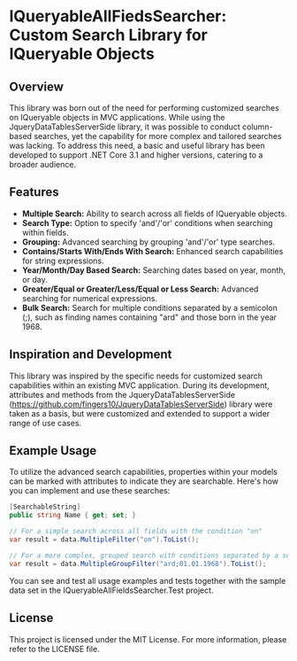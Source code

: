 # IQueryableAllFiedsSearcher: Custom Search Library for IQueryable Objects
## Overview
This library was born out of the need for performing customized searches on IQueryable objects in MVC applications. While using the JqueryDataTablesServerSide library, it was possible to conduct column-based searches, yet the capability for more complex and tailored searches was lacking. To address this need, a basic and useful library has been developed to support .NET Core 3.1 and higher versions, catering to a broader audience.

## Features
* **Multiple Search:** Ability to search across all fields of IQueryable objects.
* **Search Type:** Option to specify 'and'/'or' conditions when searching within fields.
* **Grouping:** Advanced searching by grouping 'and'/'or' type searches.
* **Contains/Starts With/Ends With Search:** Enhanced search capabilities for string expressions.
* **Year/Month/Day Based Search:** Searching dates based on year, month, or day.
* **Greater/Equal or Greater/Less/Equal or Less Search:** Advanced searching for numerical expressions.
* **Bulk Search:** Search for multiple conditions separated by a semicolon (;), such as finding names containing "ard" and those born in the year 1968.

## Inspiration and Development
This library was inspired by the specific needs for customized search capabilities within an existing MVC application. During its development, attributes and methods from the JqueryDataTablesServerSide (https://github.com/fingers10/JqueryDataTablesServerSide) library were taken as a basis, but were customized and extended to support a wider range of use cases.

## Example Usage
To utilize the advanced search capabilities, properties within your models can be marked with attributes to indicate they are searchable. Here's how you can implement and use these searches:

```cs
[SearchableString]
public string Name { get; set; }

// For a simple search across all fields with the condition "on"
var result = data.MultipleFilter("on").ToList();

// For a more complex, grouped search with conditions separated by a semicolon ";"
var result = data.MultipleGroupFilter("ard;01.01.1968").ToList();

```
You can see and test all usage examples and tests together with the sample data set in the IQueryableAllFieldsSearcher.Test project.

## License
This project is licensed under the MIT License. For more information, please refer to the LICENSE file.
